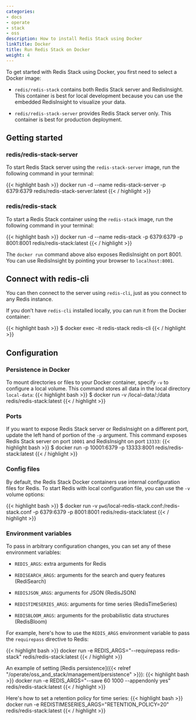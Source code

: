```yaml
---
categories:
- docs
- operate
- stack
- oss
description: How to install Redis Stack using Docker
linkTitle: Docker
title: Run Redis Stack on Docker
weight: 4
---
```


To get started with Redis Stack using Docker, you first need to select a Docker image:

* `redis/redis-stack` contains both Redis Stack server and RedisInsight. This container is best for local development because you can use the embedded RedisInsight to visualize your data.

* `redis/redis-stack-server` provides Redis Stack server only. This container is best for production deployment.

## Getting started

### redis/redis-stack-server

To start Redis Stack server using the `redis-stack-server` image, run the following command in your terminal:

{{< highlight bash >}}
docker run -d --name redis-stack-server -p 6379:6379 redis/redis-stack-server:latest
{{< / highlight >}}

### redis/redis-stack

To start a Redis Stack container using the `redis-stack` image, run the following command in your terminal:

{{< highlight bash >}}
docker run -d --name redis-stack -p 6379:6379 -p 8001:8001 redis/redis-stack:latest
{{< / highlight >}}

The `docker run` command above also exposes RedisInsight on port 8001. You can use RedisInsight by pointing your browser to `localhost:8001`.

## Connect with redis-cli

You can then connect to the server using `redis-cli`, just as you connect to any Redis instance.

If you don’t have `redis-cli` installed locally, you can run it from the Docker container:

{{< highlight bash >}}
$ docker exec -it redis-stack redis-cli
{{< / highlight >}}

## Configuration

### Persistence in Docker

To mount directories or files to your Docker container, specify `-v` to configure a local volume. This command stores all data in the local directory `local-data`:
{{< highlight bash >}}
$ docker run -v /local-data/:/data redis/redis-stack:latest
{{< / highlight >}}

### Ports

If you want to expose Redis Stack server or RedisInsight on a different port, update the left hand of portion of the `-p` argument. This command exposes Redis Stack server on port `10001` and RedisInsight on port `13333`:
{{< highlight bash >}}
$ docker run -p 10001:6379 -p 13333:8001 redis/redis-stack:latest
{{< / highlight >}}

### Config files

By default, the Redis Stack Docker containers use internal configuration files for Redis. To start Redis with local configuration file, you can use the `-v` volume options:

{{< highlight bash >}}
$ docker run -v `pwd`/local-redis-stack.conf:/redis-stack.conf -p 6379:6379 -p 8001:8001 redis/redis-stack:latest
{{< / highlight >}}

### Environment variables

To pass in arbitrary configuration changes, you can set any of these environment variables:

* `REDIS_ARGS`: extra arguments for Redis

* `REDISEARCH_ARGS`: arguments for the search and query features (RediSearch)

* `REDISJSON_ARGS`: arguments for JSON (RedisJSON)

* `REDISTIMESERIES_ARGS`: arguments for time series (RedisTimeSeries)

* `REDISBLOOM_ARGS`: arguments for  the probabilistic data structures (RedisBloom)


For example, here's how to use the `REDIS_ARGS` environment variable to pass the `requirepass` directive to Redis:

{{< highlight bash >}}
docker run -e REDIS_ARGS="--requirepass redis-stack" redis/redis-stack:latest
{{< / highlight >}}

An example of setting [Redis persistence]({{< relref "/operate/oss_and_stack/management/persistence" >}}):
{{< highlight bash >}}
docker run -e REDIS_ARGS="--save 60 1000 --appendonly yes" redis/redis-stack:latest
{{< / highlight >}}

Here's how to set a retention policy for time series:
{{< highlight bash >}}
docker run -e REDISTIMESERIES_ARGS="RETENTION_POLICY=20" redis/redis-stack:latest
{{< / highlight >}}
